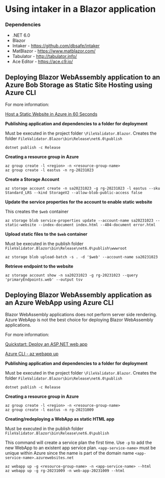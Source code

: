# Using intaker in a Blazor application

### Dependencies
- .NET 6.0
- Blazor
- Intaker - https://github.com/dbsafe/intaker
- MatBlazor - https://www.matblazor.com/
- Tabulator - http://tabulator.info/
- Ace Editor - https://ace.c9.io/

## Deploying Blazor WebAssembly application to an Azure Bob Storage as Static Site Hosting using Azure CLI

For more information:

[Host a Static Website in Azure in 60 Seconds](https://www.youtube.com/watch?v=ttmEOLKk3Cw)

**Publishing application and dependencies to a folder for deployment**

Must be executed in the project folder `\FileValidator.Blazor`. Creates the folder `FileValidator.Blazor\bin\Release\net6.0\publish`
```
dotnet publish -c Release
```

**Creating a resource group in Azure**
```
az group create -l <region> -n <resource-group-name>
az group create -l eastus -n rg-20231023
```

**Create a Storage Account**
```
az storage account create -n sa20231023 -g rg-20231023 -l eastus --sku Standard_LRS --kind StorageV2 --allow-blob-public-access false
```

**Update the service properties for the account to enable static website**

This creates the `$web` container
```
az storage blob service-properties update --account-name sa20231023 --static-website --index-document index.html --404-document error.html
```

**Upload static files to the `$web` container**

Must be executed in the publish folder `FileValidator.Blazor\bin\Release\net6.0\publish\wwwroot`

```
az storage blob upload-batch -s . -d '$web' --account-name sa20231023
```

**Retrieve endpoint to the website**
```
az storage account show -n sa20231023 -g rg-20231023 --query 'primaryEndpoints.web' --output tsv
```

## Deploying Blazor WebAssembly application as an Azure WebApp using Azure CLI

Blazor WebAssembly applications does not perform server side rendering. Azure WebApp is not the best choice for deploying Blazor WebAssembly applications.

For more information:

[Quickstart: Deploy an ASP.NET web app](https://learn.microsoft.com/en-us/azure/app-service/quickstart-dotnetcore?tabs=net70&pivots=development-environment-cli)

[Azure CLI - az webapp up](https://learn.microsoft.com/en-us/cli/azure/webapp?view=azure-cli-latest#az-webapp-up())

**Publishing application and dependencies to a folder for deployment**

Must be executed in the project folder `\FileValidator.Blazor`. Creates the folder `FileValidator.Blazor\bin\Release\net6.0\publish`
```
dotnet publish -c Release
```

**Creating a resource group in Azure**
```
az group create -l <region> -n <resource-group-name>
az group create -l eastus -n rg-20231009
```

**Creating/redeploying a WebApp as static HTML app**

Must be executed in the publish folder `FileValidator.Blazor\bin\Release\net6.0\publish`

This command will create a service plan the first time. Use `-p` to add the new WebApp to an existent app service plan.
`<app-service-name>` must be unique within Azure since the name is part of the domain name `<app-service-name>.azurewebsites.net`

```
az webapp up -g <resource-group-name> -n <app-service-name> --html
az webapp up -g rg-20231009 -n web-app-20231009 --html
```
